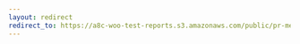 ```yaml
---
layout: redirect
redirect_to: https://a8c-woo-test-reports.s3.amazonaws.com/public/pr-merge/40454/api/index.html
---
```


